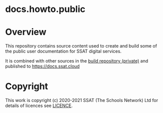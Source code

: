 # docs.howto.public

# Overview

This repository contains source content used to create and build some of the public user documentation for SSAT digital services.

It is combined with other sources in the [build repository (private)](https://github.com/ssatuk/docs.build.public) and published to https://docs.ssat.cloud

# Copyright

This work is copyright (c) 2020-2021 SSAT (The Schools Network) Ltd for details of licences see [LICENCE](LICENCE.md).

